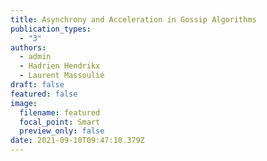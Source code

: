 ```yaml
---
title: Asynchrony and Acceleration in Gossip Algorithms
publication_types:
  - "3"
authors:
  - admin
  - Hadrien Hendrikx
  - Laurent Massoulié
draft: false
featured: false
image:
  filename: featured
  focal_point: Smart
  preview_only: false
date: 2021-09-10T09:47:10.379Z
---
```

